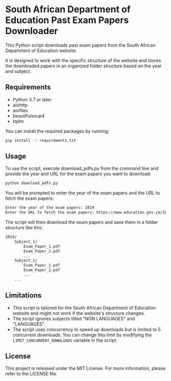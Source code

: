 # South African Department of Education Past Exam Papers Downloader

This Python script downloads past exam papers from the South African Department of Education website.

It is designed to work with the specific structure of the website and stores the downloaded papers in an organized folder structure based on the year and subject.

## Requirements

- Python 3.7 or later
- aiohttp
- aiofiles
- beautifulsoup4
- tqdm

You can install the required packages by running:

```bash
pip install -r requirements.txt
```

## Usage

To use the script, execute download_pdfs.py from the command line and provide the year and URL for the exam papers you want to download:

```bash
python download_pdfs.py
```

You will be prompted to enter the year of the exam papers and the URL to fetch the exam papers:

```bash
Enter the year of the exam papers: 2019
Enter the URL to fetch the exam papers: https://www.education.gov.za/2019JuneNSCExamPapers.aspx
```

The script will then download the exam papers and save them in a folder structure like this:

```markdown
2019/
    Subject_1/
        Exam_Paper_1.pdf
        Exam_Paper_2.pdf
        ...
    Subject_2/
        Exam_Paper_1.pdf
        Exam_Paper_2.pdf
        ...
    ...
```

## Limitations

- This script is tailored for the South African Department of Education website and might not work if the website's structure changes.
- The script ignores subjects titled "NON LANGUAGES" and "LANGUAGES".
- The script uses concurrency to speed up downloads but is limited to 5 concurrent downloads. You can change this limit by modifying the `LIMIT_CONCURRENT_DOWNLOADS` variable in the script.

## License

This project is released under the MIT License. For more information, please refer to the LICENSE file.